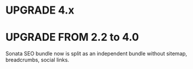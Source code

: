 UPGRADE 4.x
===========

UPGRADE FROM 2.2 to 4.0
=======================
Sonata SEO bundle now is split as an independent bundle without sitemap, breadcrumbs, social links.

